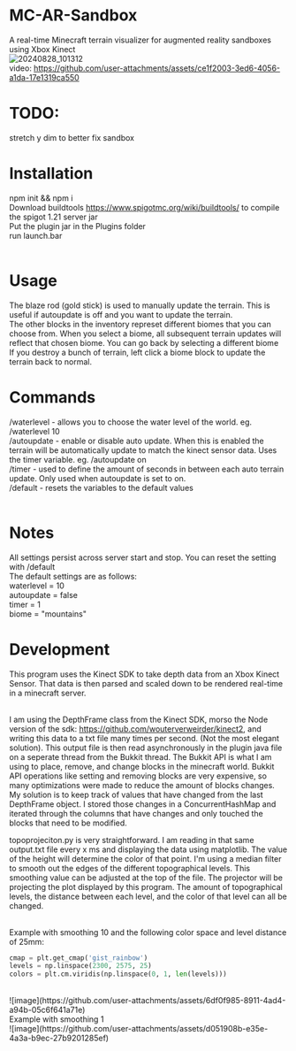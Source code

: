 # MC-AR-Sandbox
A real-time Minecraft terrain visualizer for augmented reality sandboxes using Xbox Kinect <br>
![20240828_101312](https://github.com/user-attachments/assets/b9f4e164-4c18-49c0-8d6c-39b1a20dfc3b) <br>
video: https://github.com/user-attachments/assets/ce1f2003-3ed6-4056-a1da-17e1319ca550 <br>

# TODO:
stretch y dim to better fix sandbox <br>

# Installation
npm init && npm i <br>
Download buildtools https://www.spigotmc.org/wiki/buildtools/ to compile the spigot 1.21 server jar <br>
Put the plugin jar in the Plugins folder <br>
run launch.bar <br><br>

# Usage
The blaze rod (gold stick) is used to manually update the terrain. This is useful if autoupdate is off and you want to update the terrain. <br>
The other blocks in the inventory represet different biomes that you can choose from. When you select a biome, all subsequent terrain updates will reflect that chosen biome. You can go back by selecting a different biome <br>
If you destroy a bunch of terrain, left click a biome block to update the terrain back to normal. <br>

# Commands
/waterlevel <y level> - allows you to choose the water level of the world. eg. /waterlevel 10 <br>
/autoupdate <on or off> - enable or disable auto update. When this is enabled the terrain will be automatically update to match the kinect sensor data. Uses the timer variable. eg. /autoupdate on <br>
/timer <seconds> - used to define the amount of seconds in between each auto terrain update. Only used when autoupdate is set to on. <br>
/default - resets the variables to the default values <br><br>

# Notes
All settings persist across server start and stop. You can reset the setting with /default <br>
The default settings are as follows: <br>
waterlevel = 10 <br> 
autoupdate = false <br> 
timer = 1 <br> 
biome = "mountains" <br> 

# Development
This program uses the Kinect SDK to take depth data from an Xbox Kinect Sensor. That data is then parsed and scaled down to be rendered real-time in a minecraft server. <br><br>

I am using the DepthFrame class from the Kinect SDK, morso the Node version of the sdk: https://github.com/wouterverweirder/kinect2, and writing this data to a txt file many times per second. (Not the most elegant solution). This output file is then read asynchronously in the plugin java file on a seperate thread from the Bukkit thread. The Bukkit API is what I am using to place, remove, and change blocks in the minecraft world. Bukkit API operations like setting and removing blocks are very expensive, so many optimizations were made to reduce the amount of blocks changes. My solution is to keep track of values that have changed from the last DepthFrame object. I stored those changes in a ConcurrentHashMap and iterated through the columns that have changes and only touched the blocks that need to be modified.

topoprojeciton.py is very straightforward. I am reading in that same output.txt file every x ms and displaying the data using matplotlib. The value of the height will determine the color of that point. I'm using a median filter to smooth out the edges of the different topographical levels. This smoothing value can be adjusted at the top of the file. The projector will be projecting the plot displayed by this program. The amount of topographical levels, the distance between each level, and the color of that level can all be changed. <br><br>

Example with smoothing 10 and the following color space and level distance of 25mm: <br>
```python
cmap = plt.get_cmap('gist_rainbow')
levels = np.linspace(2300, 2575, 25)
colors = plt.cm.viridis(np.linspace(0, 1, len(levels)))
```
<br>
![image](https://github.com/user-attachments/assets/6df0f985-8911-4ad4-a94b-05c6f641a71e)
<br>
Example with smoothing 1<br>
![image](https://github.com/user-attachments/assets/d051908b-e35e-4a3a-b9ec-27b9201285ef)



